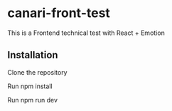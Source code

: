 # canari-front-test
This is a Frontend technical test with React + Emotion

## Installation
Clone the repository

Run npm install

Run npm run dev
